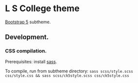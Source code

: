 # L S College theme

[Bootstrap 5](https://www.drupal.org/project/bootstrap5) subtheme.

## Development.

### CSS compilation.

Prerequisites: install [sass](https://sass-lang.com/install).

To compile, run from subtheme directory: `sass scss/style.scss css/style.css && sass scss/ck5style.scss css/ck5style.css`
